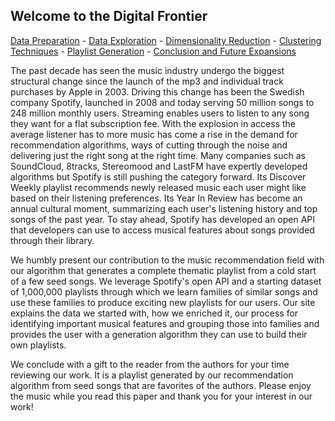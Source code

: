 ## Welcome to the Digital Frontier

<a href="https://wfseaton.github.io/TheDigitalFrontier/data_preparation.html">Data Preparation</a> - 
<a href="https://wfseaton.github.io/TheDigitalFrontier/data_exploration.html">Data Exploration</a> - 
<a href="https://wfseaton.github.io/TheDigitalFrontier/dimensionality_reduction.html">Dimensionality Reduction</a> - 
<a href="https://wfseaton.github.io/TheDigitalFrontier/clustering_techniques.html">Clustering Techniques</a> - 
<a href="https://wfseaton.github.io/TheDigitalFrontier/playlist_generation.html">Playlist Generation</a> - 
<a href="https://wfseaton.github.io/TheDigitalFrontier/conclusion.html">Conclusion and Future Expansions</a>


The past decade has seen the music industry undergo the biggest structural change since the launch of the mp3 and individual track purchases by Apple in 2003. Driving this change has been the Swedish company Spotify, launched in 2008 and today serving 50 million songs to 248 million monthly users. Streaming enables users to listen to any song they want for a flat subscription fee. With the explosion in access the average listener has to more music has come a rise in the demand for recommendation algorithms, ways of cutting through the noise and delivering just the right song at the right time. Many companies such as SoundCloud, 8tracks, Stereomood and LastFM have expertly developed algorithms but Spotify is still pushing the category forward. Its Discover Weekly playlist recommends newly released music each user might like based on their listening preferences. Its Year In Review has become an annual cultural moment, summarizing each user's listening history and top songs of the past year. To stay ahead, Spotify has developed an open API that developers can use to access musical features about songs provided through their library.

We humbly present our contribution to the music recommendation field with our algorithm that generates a complete thematic playlist from a cold start of a few seed songs. We leverage Spotify's open API and a starting dataset of 1,000,000 playlists through which we learn families of similar songs and use these families to produce exciting new playlists for our users. Our site explains the data we started with, how we enriched it, our process for identifying important musical features and grouping those into families and provides the user with a generation algorithm they can use to build their own playlists.

We conclude with a gift to the reader from the authors for your time reviewing our work. It is a playlist generated by our recommendation algorithm from seed songs that are favorites of the authors. Please enjoy the music while you read this paper and thank you for your interest in our work!
